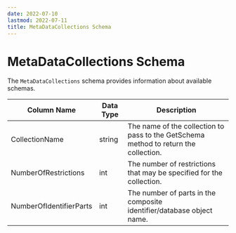 ```yaml
---
date: 2022-07-10
lastmod: 2022-07-11
title: MetaDataCollections Schema
---
```


# MetaDataCollections Schema

The `MetaDataCollections` schema provides information about available schemas.

Column Name | Data Type | Description
--- | --- | ---
CollectionName | string | The name of the collection to pass to the GetSchema method to return the collection.
NumberOfRestrictions | int | The number of restrictions that may be specified for the collection.
NumberOfIdentifierParts | int | The number of parts in the composite identifier/database object name.

